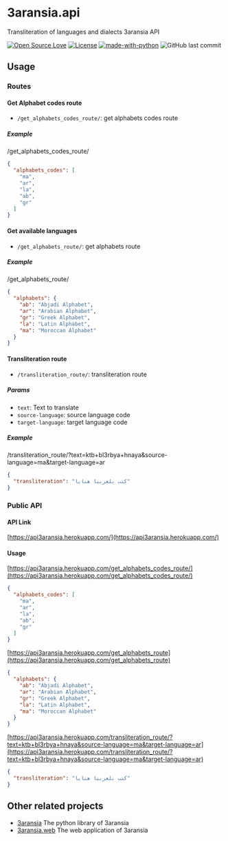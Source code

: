 # 3aransia.api

Transliteration of languages and dialects 3aransia API

[![Open Source Love](https://badges.frapsoft.com/os/v1/open-source.svg?v=102)](https://github.com/ellerbrock/open-source-badge/)
[![License](https://img.shields.io/badge/License-Apache%202.0-blue.svg)](https://opensource.org/licenses/Apache-2.0)
[![made-with-python](https://img.shields.io/badge/Made%20with-Python-1f425f.svg)](https://www.python.org/)
![GitHub last commit](https://img.shields.io/github/last-commit/google/skia.svg)

## Usage

### Routes

#### Get Alphabet codes route

- ```/get_alphabets_codes_route/```: get alphabets codes route

##### Example

/get_alphabets_codes_route/

```json
{
  "alphabets_codes": [
    "ma", 
    "ar", 
    "la", 
    "ab", 
    "gr"
  ]
}
```

#### Get available languages

- ```/get_alphabets_route/```: get alphabets route

##### Example

/get_alphabets_route/

```json
{
  "alphabets": {
    "ab": "Abjadi Alphabet", 
    "ar": "Arabian Alphabet", 
    "gr": "Greek Alphabet", 
    "la": "Latin Alphabet", 
    "ma": "Moroccan Alphabet"
  }
}
```

#### Transliteration route

- ```/transliteration_route/```: transliteration route

##### Params

- ```text```: Text to translate
- ```source-language```: source language code
- ```target-language```: target language code

##### Example

/transliteration_route/?text=ktb+bl3rbya+hnaya&source-language=ma&target-language=ar

```json
{
  "transliteration": "كتب بلعربيا هنايا"
}
```

### Public API

#### API Link

[https://api3aransia.herokuapp.com/](https://api3aransia.herokuapp.com/)

#### Usage 

[https://api3aransia.herokuapp.com/get_alphabets_codes_route/](https://api3aransia.herokuapp.com/get_alphabets_codes_route/)

```json
{
  "alphabets_codes": [
    "ma", 
    "ar", 
    "la", 
    "ab", 
    "gr"
  ]
}
```
[https://api3aransia.herokuapp.com/get_alphabets_route](https://api3aransia.herokuapp.com/get_alphabets_route)

```json
{
  "alphabets": {
    "ab": "Abjadi Alphabet", 
    "ar": "Arabian Alphabet", 
    "gr": "Greek Alphabet", 
    "la": "Latin Alphabet", 
    "ma": "Moroccan Alphabet"
  }
}
```

[https://api3aransia.herokuapp.com/transliteration_route/?text=ktb+bl3rbya+hnaya&source-language=ma&target-language=ar](https://api3aransia.herokuapp.com/transliteration_route/?text=ktb+bl3rbya+hnaya&source-language=ma&target-language=ar)

```json
{
  "transliteration": "كتب بلعربيا هنايا"
}
```

## Other related projects

- [3aransia](https://pypi.org/project/aaransia/) The python library of 3aransia
- [3aransia.web](http://3aransia.com) The web application of 3aransia
